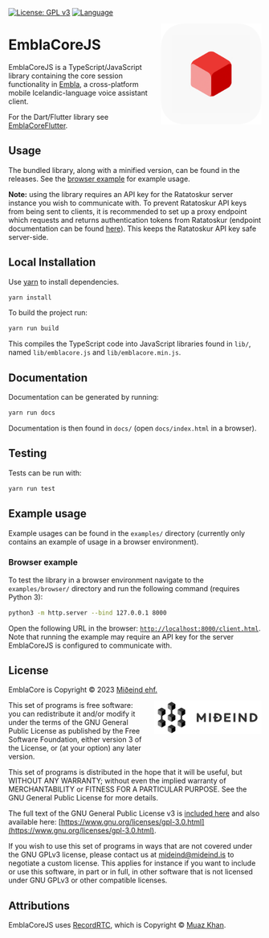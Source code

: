 [![License: GPL v3](https://img.shields.io/badge/License-GPLv3-blue.svg)](https://www.gnu.org/licenses/gpl-3.0)
[![Language](https://img.shields.io/badge/language-javascript-yellow)]()

<img src="https://github.com/mideind/EmblaCoreJS/raw/main/img/emblacore_icon.png" align="right" width="200" height="200" style="margin-left:20px;">

# EmblaCoreJS

EmblaCoreJS is a TypeScript/JavaScript library containing the core session functionality in [Embla](https://github.com/mideind/EmblaFlutterApp), a cross-platform mobile Icelandic-language voice assistant client.

For the Dart/Flutter library see [EmblaCoreFlutter](https://github.com/mideind/EmblaCoreFlutter).

## Usage

The bundled library, along with a minified version, can be found in the releases.
See the [browser example](./examples/browser/README.md) for example usage.

**Note:**
using the library requires an API key for the Ratatoskur server instance you wish to communicate with.
To prevent Ratatoskur API keys from being sent to clients, it is recommended to set up a proxy endpoint which
requests and returns authentication tokens from Ratatoskur (endpoint documentation can be found [here](https://api.greynir.is/docs)).
This keeps the Ratatoskur API key safe server-side.

## Local Installation

Use [yarn](https://yarnpkg.com) to install dependencies.

```bash
yarn install
```

To build the project run:

```bash
yarn run build
```

This compiles the TypeScript code into JavaScript libraries found in `lib/`, named `lib/emblacore.js` and `lib/emblacore.min.js`.

## Documentation

Documentation can be generated by running:

```bash
yarn run docs
```

Documentation is then found in `docs/` (open `docs/index.html` in a browser).

## Testing

Tests can be run with:

```bash
yarn run test
```

## Example usage

Example usages can be found in the `examples/` directory (currently only contains an example of usage in a browser environment).

### Browser example

To test the library in a browser environment navigate to the `examples/browser/` directory and run the following command (requires Python 3):

```bash
python3 -m http.server --bind 127.0.0.1 8000
```

Open the following URL in the browser: [`http://localhost:8000/client.html`](http://localhost:8000/client.html).
Note that running the example may require an API key for the server EmblaCoreJS is configured to communicate with.

## License

EmblaCore is Copyright &copy; 2023 [Miðeind ehf.](https://mideind.is)

<a href="https://mideind.is"><img src="https://github.com/mideind/EmblaCoreJS/raw/main/img/mideind_logo.png" alt="Miðeind ehf."
width="214" height="66" align="right" style="margin-left:20px; margin-bottom: 20px;"></a>

This set of programs is free software: you can redistribute it and/or modify it
under the terms of the GNU General Public License as published by the Free
Software Foundation, either version 3 of the License, or (at your option) any later
version.

This set of programs is distributed in the hope that it will be useful, but WITHOUT
ANY WARRANTY; without even the implied warranty of MERCHANTABILITY or FITNESS FOR
A PARTICULAR PURPOSE. See the GNU General Public License for more details.

The full text of the GNU General Public License v3 is
[included here](https://github.com/mideind/EmblaCoreJS/raw/main/LICENSE.txt)
and also available here:
[https://www.gnu.org/licenses/gpl-3.0.html](https://www.gnu.org/licenses/gpl-3.0.html).

If you wish to use this set of programs in ways that are not covered under the
GNU GPLv3 license, please contact us at [mideind@mideind.is](mailto:mideind@mideind.is)
to negotiate a custom license. This applies for instance if you want to include or use
this software, in part or in full, in other software that is not licensed under
GNU GPLv3 or other compatible licenses.

## Attributions

EmblaCoreJS uses [RecordRTC](http://recordrtc.org/), which is Copyright &copy; [Muaz Khan](https://github.com/muaz-khan).
